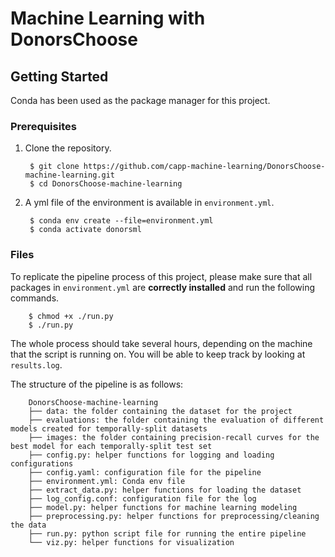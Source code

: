 # Machine Learning with DonorsChoose


## Getting Started

Conda has been used as the package manager for this project.

### Prerequisites

1. Clone the repository.

        $ git clone https://github.com/capp-machine-learning/DonorsChoose-machine-learning.git
        $ cd DonorsChoose-machine-learning

1. A yml file of the environment is available in `environment.yml`.

        $ conda env create --file=environment.yml
        $ conda activate donorsml
        
### Files

To replicate the pipeline process of this project, please make sure that all packages in `environment.yml` are __correctly installed__ and run the following commands.

        $ chmod +x ./run.py
        $ ./run.py

The whole process should take several hours, depending on the machine that the script is running on. You will be able to keep track by looking at `results.log`.

The structure of the pipeline is as follows:

        DonorsChoose-machine-learning
        ├── data: the folder containing the dataset for the project
        ├── evaluations: the folder containing the evaluation of different models created for temporally-split datasets
        ├── images: the folder containing precision-recall curves for the best model for each temporally-split test set
        ├── config.py: helper functions for logging and loading configurations
        ├── config.yaml: configuration file for the pipeline
        ├── environment.yml: Conda env file
        ├── extract_data.py: helper functions for loading the dataset
        ├── log_config.conf: configuration file for the log
        ├── model.py: helper functions for machine learning modeling
        ├── preprocessing.py: helper functions for preprocessing/cleaning the data
        ├── run.py: python script file for running the entire pipeline
        └── viz.py: helper functions for visualization

